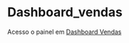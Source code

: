# Dashboard_vendas

Acesso o painel em [Dashboard Vendas](https://dashboardvendas-carolalves90.streamlit.app)
